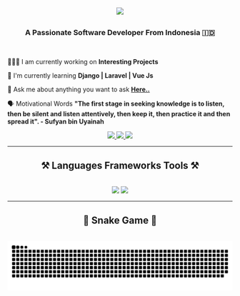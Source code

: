 <h1 align="center">
    <img src="https://readme-typing-svg.herokuapp.com?font=Righteous&size=35&center=true&vCenter=true&width=500&height=70&duration=4000&lines=Hi+There+%F0%9F%91%8B%F0%9F%8F%BB;My+Name;Firman">
</h1>

<h3 align="center">A Passionate Software Developer From Indonesia 🇮🇩</h3><br/>
<div align="life">

👨🏻‍💻 I am currently working on **Interesting Projects**
 
📖 I'm currently learning **Django | Laravel | Vue Js**

💬 Ask me about anything you want to ask **[Here..](https://www.instagram.com/frmanwhid)**

🗣️ Motivational Words **"The first stage in seeking knowledge is to listen, then be silent and listen attentively, then keep it, then practice it and then spread it". - Sufyan bin Uyainah**
 </div>
<div align="center"> 
  <a href="mailto:firman.xmh09@gmail.com">
    <img src="https://img.shields.io/badge/Gmail-333333?style=for-the-badge&logo=gmail&logoColor=red" />
  </a>
  <a href="https://linkedin.com/in/heri-firman-wahyu" target="_blank">
    <img src="https://img.shields.io/badge/LinkedIn-0077B5?style=for-the-badge&logo=linkedin&logoColor=white" target="_blank" />
  </a>
  <a href="https://frmanwhid.github.io/Portofolio/" target="_blank">
     <img src="https://img.shields.io/badge/Portfolio-FF5722?style=for-the-badge&logo=todoist&logoColor=white" target="_blank" /> <!-- sqlite, safari, google-chrome are other good icon options -->
  </a>
</div>

 <hr/>
 
<h2 align="center">⚒️ Languages Frameworks Tools ⚒️</h2>
<br/>
<div align="center">
    <img src="https://skillicons.dev/icons?i=react,bootstrap,mui,html,css,vscode,github,figma,tailwind,git,r" />
    <img src="https://skillicons.dev/icons?i=nodejs,python,javascript,typescript,express,firebase,mongodb,c,java,nextjs,mysql,flask" /><br>
</div><hr />

<div align="center">
  <h2>🐍 Snake Game 🐍</h2>
  <br>
  <img alt="snake eating Snake Game" src="https://raw.githubusercontent.com/salesp07/salesp07/output/github-contribution-grid-snake.svg" />
</div>
